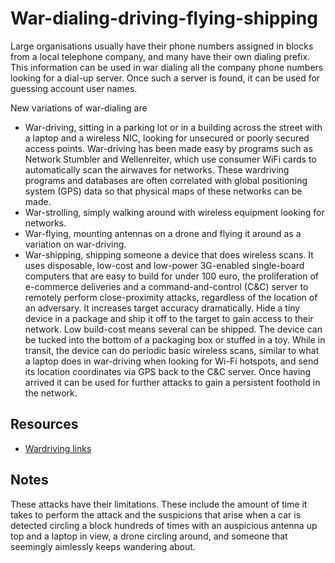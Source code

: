 # War-dialing-driving-flying-shipping

Large organisations usually have their phone numbers assigned in blocks from a local telephone company, and many have their own dialing prefix. This information can be used in war dialing all the company phone numbers looking for a dial-up server. Once such a server is found, it can be used for guessing account user names.

New variations of war-dialing are 

* War-driving, sitting in a parking lot or in a building across the street with a laptop and a wireless NIC, looking for unsecured or poorly secured access points. War-driving has been made easy by programs such as Network Stumbler and Wellenreiter, which use consumer WiFi cards to automatically scan the airwaves for networks. These wardriving programs and databases are often correlated with global positioning system (GPS) data so that physical maps of these networks can be made.
* War-strolling, simply walking around with wireless equipment looking for networks.
* War-flying, mounting antennas on a drone and flying it around as a variation on war-driving. 
* War-shipping, shipping someone a device that does wireless scans. It uses disposable, low-cost and low-power 3G-enabled single-board computers that are easy to build for under 100 euro, the proliferation of e-commerce deliveries and a command-and-control (C&C) server to remotely perform close-proximity attacks, regardless of the location of an adversary. It increases target accuracy dramatically. Hide a tiny device in a package and ship it off to the target to gain access to their network. Low build-cost means several can be shipped. The device can be tucked into the bottom of a packaging box or stuffed in a toy. While in transit, the device can do periodic basic wireless scans, similar to what a laptop does in war-driving when looking for Wi-Fi hotspots, and send its location coordinates via GPS back to the C&C server. Once having arrived it can be used for further attacks to gain a persistent foothold in the network. 

## Resources

* [Wardriving links](../../resources/cheatsheets/Wardriving-links.md)

## Notes

These attacks have their limitations. These include the amount of time it takes to perform the attack and the suspicions that arise when a car is detected circling a block hundreds of times with an auspicious antenna up top and a laptop in view, a drone circling around, and someone that seemingly aimlessly keeps wandering about.
